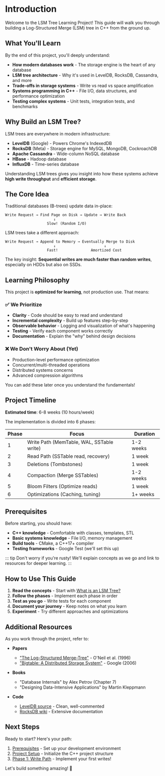 # Introduction

Welcome to the LSM Tree Learning Project! This guide will walk you through building a Log-Structured Merge (LSM) tree in C++ from the ground up.

## What You'll Learn

By the end of this project, you'll deeply understand:

- **How modern databases work** - The storage engine is the heart of any database
- **LSM tree architecture** - Why it's used in LevelDB, RocksDB, Cassandra, and more
- **Trade-offs in storage systems** - Write vs read vs space amplification
- **Systems programming in C++** - File I/O, data structures, and performance optimization
- **Testing complex systems** - Unit tests, integration tests, and benchmarks

## Why Build an LSM Tree?

LSM trees are everywhere in modern infrastructure:

- **LevelDB** (Google) - Powers Chrome's IndexedDB
- **RocksDB** (Meta) - Storage engine for MySQL, MongoDB, CockroachDB
- **Apache Cassandra** - Wide-column NoSQL database
- **HBase** - Hadoop database
- **InfluxDB** - Time-series database

Understanding LSM trees gives you insight into how these systems achieve **high write throughput** and **efficient storage**.

## The Core Idea

Traditional databases (B-trees) update data in-place:

```
Write Request → Find Page on Disk → Update → Write Back
                      ↓
                   Slow! (Random I/O)
```

LSM trees take a different approach:

```
Write Request → Append to Memory → Eventually Merge to Disk
                      ↓                      ↓
                   Fast!               Amortized Cost
```

The key insight: **Sequential writes are much faster than random writes**, especially on HDDs but also on SSDs.

## Learning Philosophy

This project is **optimized for learning**, not production use. That means:

### ✅ We Prioritize

- **Clarity** - Code should be easy to read and understand
- **Incremental complexity** - Build up features step-by-step
- **Observable behavior** - Logging and visualization of what's happening
- **Testing** - Verify each component works correctly
- **Documentation** - Explain the "why" behind design decisions

### ❌ We Don't Worry About (Yet)

- Production-level performance optimization
- Concurrent/multi-threaded operations
- Distributed systems concerns
- Advanced compression algorithms

You can add these later once you understand the fundamentals!

## Project Timeline

**Estimated time**: 6-8 weeks (10 hours/week)

The implementation is divided into 6 phases:

| Phase | Focus | Duration |
|-------|-------|----------|
| 1 | Write Path (MemTable, WAL, SSTable write) | 1-2 weeks |
| 2 | Read Path (SSTable read, recovery) | 1 week |
| 3 | Deletions (Tombstones) | 1 week |
| 4 | Compaction (Merge SSTables) | 1-2 weeks |
| 5 | Bloom Filters (Optimize reads) | 1 week |
| 6 | Optimizations (Caching, tuning) | 1+ weeks |

## Prerequisites

Before starting, you should have:

- **C++ knowledge** - Comfortable with classes, templates, STL
- **Basic systems knowledge** - File I/O, memory management
- **Build tools** - CMake, a C++17+ compiler
- **Testing frameworks** - Google Test (we'll set this up)

::: tip Don't worry if you're rusty!
We'll explain concepts as we go and link to resources for deeper learning.
:::

## How to Use This Guide

1. **Read the concepts** - Start with [What is an LSM Tree?](/concepts/what-is-lsm)
2. **Follow the phases** - Implement each phase in order
3. **Test as you go** - Write tests for each component
4. **Document your journey** - Keep notes on what you learn
5. **Experiment** - Try different approaches and optimizations

## Additional Resources

As you work through the project, refer to:

- **Papers**
  - ["The Log-Structured Merge-Tree"](https://www.cs.umb.edu/~poneil/lsmtree.pdf) - O'Neil et al. (1996)
  - ["Bigtable: A Distributed Storage System"](https://research.google/pubs/pub27898/) - Google (2006)

- **Books**
  - "Database Internals" by Alex Petrov (Chapter 7)
  - "Designing Data-Intensive Applications" by Martin Kleppmann

- **Code**
  - [LevelDB source](https://github.com/google/leveldb) - Clean, well-commented
  - [RocksDB wiki](https://github.com/facebook/rocksdb/wiki) - Extensive documentation

## Next Steps

Ready to start? Here's your path:

1. [Prerequisites](/guide/prerequisites) - Set up your development environment
2. [Project Setup](/guide/setup) - Initialize the C++ project structure
3. [Phase 1: Write Path](/guide/phase1-write) - Implement your first writes!

Let's build something amazing! 🚀
